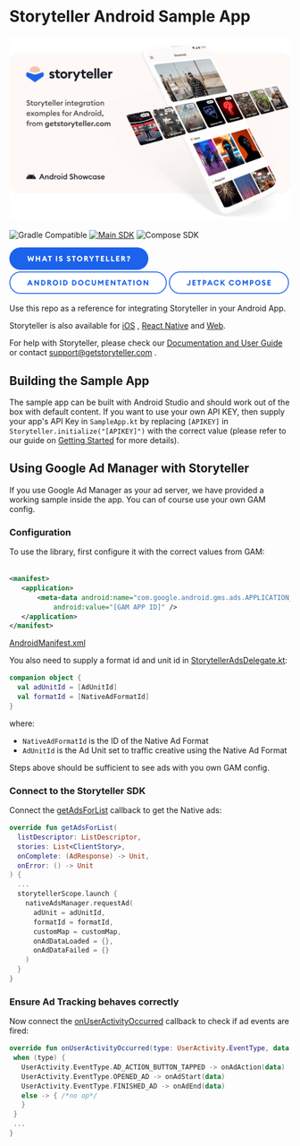 # Storyteller Android Sample App

<a href="https://getstoryteller.com" target="_blank">
  <img alt="Storyteller integration examples for Android, from getstoryteller.com" src="/img/readme-cover.png">
</a>

![Gradle Compatible](https://img.shields.io/badge/Gradle%20Compatible-green?logo=gradle) [![Main SDK](https://badgen.net/github/tag/getstoryteller/storyteller-sample-android?label=latest+release&)](https://github.com/getstoryteller/storyteller-sample-android/tags) ![Compose SDK](https://img.shields.io/badge/dynamic/json?color=blue&label=Compose%20SDK&query=name&url=https://api.razonyang.com/v1/github/tag/getstoryteller/storyteller-sample-android%3Fprefix=compose-)

<p>
  <a href="https://getstoryteller.com" target="_blank"><img alt="What is Storyteller?" src="/img/Storyteller-Btn-Active.png" height="40"></a>
  <a href="https://docs.getstoryteller.com/documents/android-sdk" target="_blank"><img alt="Storyteller Android Documentation" src="/img/Android-Documentation-Btn-Default.png" height="40"></a>
  <a href="https://github.com/getstoryteller/storyteller-sample-android/tree/main/app/src/main/java/com/example/storytellerSampleAndroid/compose" target="_blank"><img alt="Storyteller Compose Documentation" src="/img/JetpackCompose-Btn-Default.png" height="40"></a>
</p>

Use this repo as a reference for integrating Storyteller in your Android App.

Storyteller is also available for [iOS](https://github.com/getstoryteller/storyteller-sample-ios)
, [React Native](https://github.com/getstoryteller/storyteller-sdk-react-native)
and [Web](https://github.com/getstoryteller/storyteller-sample-web).

For help with Storyteller, please check
our [Documentation and User Guide](https://docs.getstoryteller.com/documents/) or
contact [support@getstoryteller.com](mailto:support@getstoryteller.com?Subject=Android%20Sample%20App)
.

## Building the Sample App

The sample app can be built with Android Studio and should work out of the box with default content.
If you want to use your own API KEY, then supply your app's API Key in `SampleApp.kt` by
replacing `[APIKEY]` in `Storyteller.initialize("[APIKEY]")` with the correct value (please refer to our guide
on [Getting Started](https://docs.getstoryteller.com/documents/android-sdk/GettingStarted#sdk-initialization)
for more details).

## Using Google Ad Manager with Storyteller

If you use Google Ad Manager as your ad server, we have provided a working sample inside the app.
You can of course use your own GAM config.

### Configuration

To use the library, first configure it with the correct values from GAM:

 ```xml

<manifest>
    <application>
        <meta-data android:name="com.google.android.gms.ads.APPLICATION_ID"
            android:value="[GAM APP ID]" />
    </application>
</manifest>
 ```

[AndroidManifest.xml](https://github.com/getstoryteller/storyteller-sample-android/blob/dbaf19569d2f219520f7aa0a074b24f05576a5b9/app/src/main/AndroidManifest.xml#L57) 

You also need to supply a format id and unit id in [StorytellerAdsDelegate.kt](https://github.com/getstoryteller/storyteller-sample-android/blob/dbaf19569d2f219520f7aa0a074b24f05576a5b9/app/src/main/java/com/example/storytellerSampleAndroid/ads/StorytellerAdsDelegate.kt#L38):

```kotlin
companion object {
  val adUnitId = [AdUnitId]
  val formatId = [NativeAdFormatId]
}
```

where:

- `NativeAdFormatId` is the ID of the Native Ad Format
- `AdUnitId` is the Ad Unit set to traffic creative using the Native Ad Format

Steps above should be sufficient to see ads with you own GAM config.

### Connect to the Storyteller SDK

Connect the [getAdsForList](https://github.com/getstoryteller/storyteller-sample-android/blob/dbaf19569d2f219520f7aa0a074b24f05576a5b9/app/src/main/java/com/example/storytellerSampleAndroid/ads/StorytellerAdsDelegate.kt#L57) callback to get the Native ads:

```kotlin
override fun getAdsForList(
  listDescriptor: ListDescriptor,
  stories: List<ClientStory>,
  onComplete: (AdResponse) -> Unit,
  onError: () -> Unit
) {
  ...
  storytellerScope.launch {
    nativeAdsManager.requestAd(
      adUnit = adUnitId,
      formatId = formatId,
      customMap = customMap,
      onAdDataLoaded = {},
      onAdDataFailed = {}
    )
  }
}
```

### Ensure Ad Tracking behaves correctly

Now connect the [onUserActivityOccurred](https://github.com/getstoryteller/storyteller-sample-android/blob/dbaf19569d2f219520f7aa0a074b24f05576a5b9/app/src/main/java/com/example/storytellerSampleAndroid/ads/StorytellerAdsDelegate.kt#L125) callback to check if ad events are fired:

 ```kotlin
override fun onUserActivityOccurred(type: UserActivity.EventType, data: UserActivityData) {
  when (type) {
    UserActivity.EventType.AD_ACTION_BUTTON_TAPPED -> onAdAction(data)
    UserActivity.EventType.OPENED_AD -> onAdStart(data)
    UserActivity.EventType.FINISHED_AD -> onAdEnd(data)
    else -> { /*no op*/
    }
  }
  ...
}
 ```
